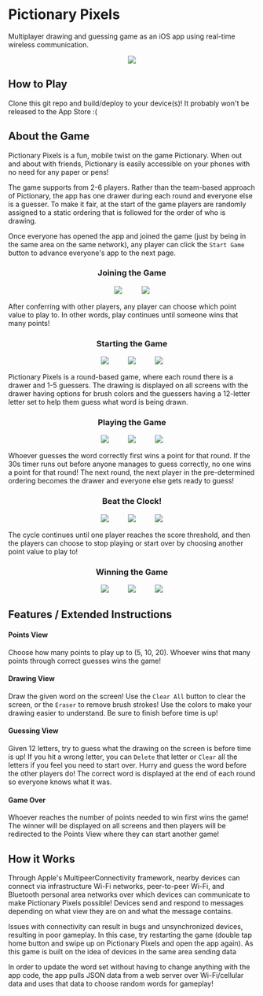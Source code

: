 # Pictionary Pixels
Multiplayer drawing and guessing game as an iOS app using real-time wireless communication.

<p align="center">
  <img src="https://github.com/TrinaKat/Pictionary-Pixels/blob/master/Pictionary-Media/launchscreen.png">
</p>

## How to Play
Clone this git repo and build/deploy to your device(s)! It probably won't be released to the App Store :(

## About the Game
Pictionary Pixels is a fun, mobile twist on the game Pictionary. When out and about with friends, Pictionary is easily accessible on your phones with no need for any paper or pens! 

The game supports from 2-6 players. Rather than the team-based approach of Pictionary, the app has one drawer during each round and everyone else is a guesser. To make it fair, at the start of the game players are randomly assigned to a static ordering that is followed for the order of who is drawing. 

Once everyone has opened the app and joined the game (just by being in the same area on the same network), any player can click the `Start Game` button to advance everyone's app to the next page.

<h3 align="center"><strong>Joining the Game</strong></h3>

<p align="center">
  <img src="https://github.com/TrinaKat/Pictionary-Pixels/blob/master/Pictionary-Media/joinGame1.gif">
  &nbsp&nbsp&nbsp&nbsp&nbsp&nbsp&nbsp&nbsp
  <img src="https://github.com/TrinaKat/Pictionary-Pixels/blob/master/Pictionary-Media/joinGame2.gif">
</p>

After conferring with other players, any player can choose which point value to play to. In other words, play continues until someone wins that many points! 

<h3 align="center"><strong>Starting the Game</strong></h3>
<p align="center">
  <img src="https://github.com/TrinaKat/Pictionary-Pixels/blob/master/Pictionary-Media/startGame1.gif">
  &nbsp&nbsp&nbsp&nbsp&nbsp&nbsp&nbsp&nbsp
  <img src="https://github.com/TrinaKat/Pictionary-Pixels/blob/master/Pictionary-Media/startGame2.gif">
  &nbsp&nbsp&nbsp&nbsp&nbsp&nbsp&nbsp&nbsp
  <img src="https://github.com/TrinaKat/Pictionary-Pixels/blob/master/Pictionary-Media/startGame3.gif">
</p>

Pictionary Pixels is a round-based game, where each round there is a drawer and 1-5 guessers. The drawing is displayed on all screens with the drawer having options for brush colors and the guessers having a 12-letter letter set to help them guess what word is being drawn. 

<h3 align="center"><strong>Playing the Game</strong></h3>
<p align="center">
  <img src="https://github.com/TrinaKat/Pictionary-Pixels/blob/master/Pictionary-Media/playGameG1.gif">
  &nbsp&nbsp&nbsp&nbsp&nbsp&nbsp&nbsp&nbsp
  <img src="https://github.com/TrinaKat/Pictionary-Pixels/blob/master/Pictionary-Media/playGameD.gif">
  &nbsp&nbsp&nbsp&nbsp&nbsp&nbsp&nbsp&nbsp
  <img src="https://github.com/TrinaKat/Pictionary-Pixels/blob/master/Pictionary-Media/playGameG2.gif">
</p>

Whoever guesses the word correctly first wins a point for that round. If the 30s timer runs out before anyone manages to guess correctly, no one wins a point for that round! The next round, the next player in the pre-determined ordering becomes the drawer and everyone else gets ready to guess! 

<h3 align="center"><strong>Beat the Clock!</strong></h3>
<p align="center">
  <img src="https://github.com/TrinaKat/Pictionary-Pixels/blob/master/Pictionary-Media/timeGame1.gif">
  &nbsp&nbsp&nbsp&nbsp&nbsp&nbsp&nbsp&nbsp
  <img src="https://github.com/TrinaKat/Pictionary-Pixels/blob/master/Pictionary-Media/timeGame2.gif">
  &nbsp&nbsp&nbsp&nbsp&nbsp&nbsp&nbsp&nbsp
  <img src="https://github.com/TrinaKat/Pictionary-Pixels/blob/master/Pictionary-Media/timeGame3.gif">
</p>

The cycle continues until one player reaches the score threshold, and then the players can choose to stop playing or start over by choosing another point value to play to!

<h3 align="center"><strong>Winning the Game</strong></h3>
<p align="center">
  <img src="https://github.com/TrinaKat/Pictionary-Pixels/blob/master/Pictionary-Media/gameOver1.gif">
  &nbsp&nbsp&nbsp&nbsp&nbsp&nbsp&nbsp&nbsp
  <img src="https://github.com/TrinaKat/Pictionary-Pixels/blob/master/Pictionary-Media/gameOver2.gif">
  &nbsp&nbsp&nbsp&nbsp&nbsp&nbsp&nbsp&nbsp
  <img src="https://github.com/TrinaKat/Pictionary-Pixels/blob/master/Pictionary-Media/gameOver3.gif">
</p>

## Features / Extended Instructions
#### Points View
Choose how many points to play up to (5, 10, 20). Whoever wins that many points through correct guesses wins the game!

#### Drawing View
Draw the given word on the screen! Use the `Clear All` button to clear the screen, or the `Eraser` to remove brush strokes! Use the colors to make your drawing easier to understand. Be sure to finish before time is up!

#### Guessing View
Given 12 letters, try to guess what the drawing on the screen is before time is up! If you hit a wrong letter, you can `Delete` that letter or `Clear` all the letters if you feel you need to start over. Hurry and guess the word before the other players do! The correct word is displayed at the end of each round so everyone knows what it was.

#### Game Over
Whoever reaches the number of points needed to win first wins the game! The winner will be displayed on all screens and then players will be redirected to the Points View where they can start another game!

## How it Works 
Through Apple's MultipeerConnectivity framework, nearby devices can connect via infrastructure Wi-Fi networks, peer-to-peer Wi-Fi, and Bluetooth personal area networks over which devices can communicate to make Pictionary Pixels possible! Devices send and respond to messages depending on what view they are on and what the message contains. 

Issues with connectivity can result in bugs and unsynchronized devices, resulting in poor gameplay. In this case, try restarting the game (double tap home button and swipe up on Pictionary Pixels and open the app again). As this game is built on the idea of devices in the same area sending data 

In order to update the word set without having to change anything with the app code, the app pulls JSON data from a web server over Wi-Fi/cellular data and uses that data to choose random words for gameplay!
